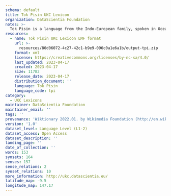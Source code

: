 ```yaml
---
schema: default
title: Tok Pisin UKC Lexicon
organization: DataScientia Foundation
notes: >-
  Tok Pisin is a language from the Indo-European family, spoken in Oceania. The UKC Lexicon of Tok Pisin is represented as a lexico-semantic network. It consists of words, word senses, synsets, as well as sense-level and synset-level relationships.
resources:
  - name: Tok Pisin UKC Lexicon LMF format
    url: >-
      resources/80d06072-4c27-42c1-b9e9-096c0a1e6a1b/output-tpi.zip
    format: xml
    license: https://creativecommons.org/licenses/by-nc-sa/4.0/
    last_updated: 2023-04-17
    created: 2023-04-17
    size: 11782
    release_date: 2023-04-17
    distribution_document: ''
    language: Tok Pisin
    language_code: tpi
category:
  - UKC Lexicons
maintainer: DataScientia Foundation
maintainer_email: ''
tags: ''
provenance: 'Wiktionary 2022.01. by Wikimedia Foundation (http://en.wiktionary.org); CogNet 2.1 by Khuyagbaatar Batsuren, National University of Mongolia (http://cognet.ukc.disi.unitn.it); MorphyNet 2.0 by Gábor Bella and Khuyagbaatar Batsuren (http://ukc.disi.unitn.it/index.php/morphynet/); Antonymy 1.0 by Gábor Bella (http://ukc.datascientia.eu); Princeton WordNet 2.1 by Princeton University (https://wordnet.princeton.edu)'
version: '1.0'
dataset_level: Language Level (L1-2)
dataset_access: Open Access
dataset_description: ''
landing_page: ''
date_of_collection: ''
words: 153
synsets: 164
senses: 157
sense_relations: 2
synset_relations: 10
more_information: http://ukc.datascientia.eu/
latitude_map: -9.5
longitude_map: 147.17
---
```

